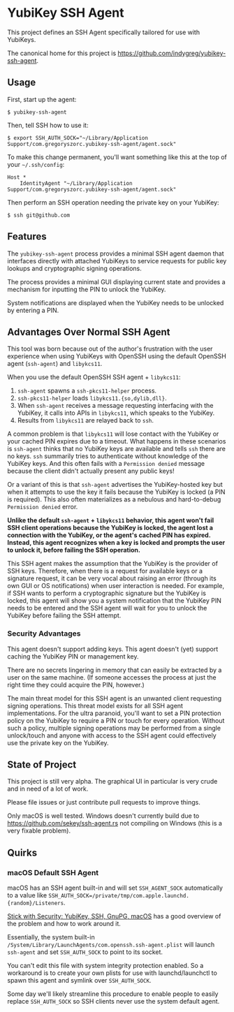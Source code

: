 # YubiKey SSH Agent

This project defines an SSH Agent specifically tailored for use with
YubiKeys.

The canonical home for this project is
https://github.com/indygreg/yubikey-ssh-agent.

## Usage

First, start up the agent:

    $ yubikey-ssh-agent

Then, tell SSH how to use it:

    $ export SSH_AUTH_SOCK="~/Library/Application Support/com.gregoryszorc.yubikey-ssh-agent/agent.sock"

To make this change permanent, you'll want something like this at the
top of your `~/.ssh/config`:

    Host *
        IdentityAgent "~/Library/Application Support/com.gregoryszorc.yubikey-ssh-agent/agent.sock"

Then perform an SSH operation needing the private key on your YubiKey:

    $ ssh git@github.com

## Features

The `yubikey-ssh-agent` process provides a minimal SSH agent daemon
that interfaces directly with attached YubiKeys to service requests
for public key lookups and cryptographic signing operations.

The process provides a minimal GUI displaying current state and
provides a mechanism for inputting the PIN to unlock the YubiKey.

System notifications are displayed when the YubiKey needs to be
unlocked by entering a PIN.

## Advantages Over Normal SSH Agent

This tool was born because out of the author's frustration with the user
experience when using YubiKeys with OpenSSH using the default OpenSSH
agent (`ssh-agent`) and `libykcs11`.

When you use the default OpenSSH SSH agent + `libykcs11`:

1. `ssh-agent` spawns a `ssh-pkcs11-helper` process.
2. `ssh-pkcs11-helper` loads `libykcs11.{so,dylib,dll}`.
3. When `ssh-agent` receives a message requesting interfacing with the
   YubiKey, it calls into APIs in `libykcs11`, which speaks to the
   YubiKey.
4. Results from `libykcs11` are relayed back to `ssh`.

A common problem is that `libykcs11` will lose contact with the YubiKey
or your cached PIN expires due to a timeout. What happens in these
scenarios is `ssh-agent` thinks that no YubiKey keys are available
and tells `ssh` there are no keys. `ssh` summarily tries to
authenticate without knowledge of the YubiKey keys. And this often
fails with a `Permission denied` message because the client didn't
actually present any public keys!

Or a variant of this is that `ssh-agent` advertises the YubiKey-hosted
key but when it attempts to use the key it fails because the YubiKey is
locked (a PIN is required). This also often materializes as a nebulous
and hard-to-debug `Permission denied` error.

**Unlike the default `ssh-agent` + `libykcs11` behavior, this agent
won't fail SSH client operations because the YubiKey is locked, the agent
lost a connection with the YubiKey, or the agent's cached PIN has expired.
Instead, this agent recognizes when a key is locked and prompts the user
to unlock it, before failing the SSH operation.**

This SSH agent makes the assumption that the YubiKey is the provider of
SSH keys. Therefore, when there is a request for available keys or a
signature request, it can be very vocal about raising an error (through
its own GUI or OS notifications) when user interaction is needed. For
example, if SSH wants to perform a cryptographic signature but the YubiKey
is locked, this agent will show you a system notification that the YubiKey
PIN needs to be entered and the SSH agent will wait for you to unlock the
YubiKey before failing the SSH attempt.

### Security Advantages

This agent doesn't support adding keys. This agent doesn't (yet) support
caching the YubiKey PIN or management key.

There are no secrets lingering in memory that can easily be extracted by
a user on the same machine. (If someone accesses the process at just the
right time they could acquire the PIN, however.)

The main threat model for this SSH agent is an unwanted client requesting
signing operations. This threat model exists for all SSH agent implementations.
For the ultra paranoid, you'll want to set a PIN protection policy on the
YubiKey to require a PIN or touch for every operation. Without such a policy,
multiple signing operations may be performed from a single unlock/touch
and anyone with access to the SSH agent could effectively use the private
key on the YubiKey.

## State of Project

This project is still very alpha. The graphical UI in particular is
very crude and in need of a lot of work.

Please file issues or just contribute pull requests to improve things.

Only macOS is well tested. Windows doesn't currently build due to
https://github.com/sekey/ssh-agent.rs not compiling on Windows (this
is a very fixable problem).

## Quirks

### macOS Default SSH Agent

macOS has an SSH agent built-in and will set `SSH_AGENT_SOCK` automatically
to a value like `SSH_AUTH_SOCK=/private/tmp/com.apple.launchd.{random}/Listeners`.

[Stick with Security: YubiKey, SSH, GnuPG, macOS](https://evilmartians.com/chronicles/stick-with-security-yubikey-ssh-gnupg-macos)
has a good overview of the problem and how to work around it.

Essentially, the system built-in
`/System/Library/LaunchAgents/com.openssh.ssh-agent.plist` will launch
`ssh-agent` and set `SSH_AUTH_SOCK` to point to its socket.

You can't edit this file with system integrity protection enabled. So a
workaround is to create your own plists for use with launchd/launchctl
to spawn this agent and symlink over `SSH_AUTH_SOCK`.

Some day we'll likely streamline this procedure to enable people to easily
replace `SSH_AUTH_SOCK` so SSH clients never use the system default
agent.

